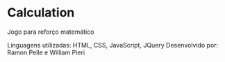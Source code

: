 # Calculation
Jogo para reforço matemático

Linguagens utilizadas: HTML, CSS, JavaScript, JQuery
Desenvolvido por: Ramon Pelle e William Pieri
